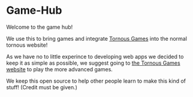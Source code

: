 # Game-Hub

Welcome to the game hub!

We use this to bring games and integrate [Tornous Games](https://tornous-github.io) into the normal tornous website!

As we have no to little experince to developing web apps we decided to keep it as simple as possible, we suggest going to [the Tornous Games website](https://tornous-games.github.io) to play the more advanced games.

We keep this open source to help other people learn to make this kind of stuff! (Credit must be given.)